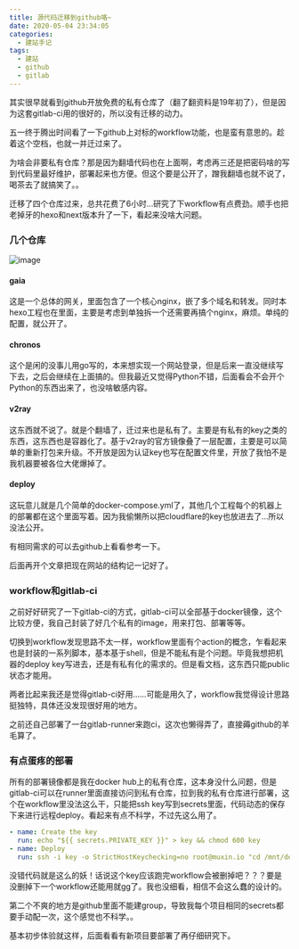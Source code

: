 ```yaml
---
title: 源代码迁移到github咯~
date: 2020-05-04 23:34:05
categories:
  - 建站手记
tags:
  - 建站
  - github
  - gitlab
---
```

其实很早就看到github开放免费的私有仓库了（翻了翻资料是19年初了），但是因为这套gitlab-ci用的很好的，所以没有迁移的动力。

五一终于腾出时间看了一下github上对标的workflow功能，也是蛮有意思的。趁着这个空档，也就一并迁过来了。

为啥会非要私有仓库？那是因为翻墙代码也在上面啊，考虑再三还是把密码啥的写到代码里最好维护，部署起来也方便。但这个要是公开了，蹭我翻墙也就不说了，喝茶去了就搞笑了。。

迁移了四个仓库过来，总共花费了6小时…研究了下workflow有点费劲。顺手也把老掉牙的hexo和next版本升了一下，看起来没啥大问题。

### 几个仓库

![image](gitlab-projects.png)

#### gaia

这是一个总体的网关，里面包含了一个核心nginx，嵌了多个域名和转发。同时本hexo工程也在里面，主要是考虑到单独拆一个还需要再搞个nginx，麻烦。单纯的配置，就公开了。

#### chronos

这个是闲的没事儿用go写的，本来想实现一个网站登录，但是后来一直没继续写下去，之后会继续在上面搞的。但我最近又觉得Python不错，后面看会不会开个Python的东西出来了，也没啥敏感内容。

#### v2ray

这东西就不说了。就是个翻墙了，迁过来也是私有了。主要是有私有的key之类的东西，这东西也是容器化了。基于v2ray的官方镜像叠了一层配置，主要是可以简单的重新打包来升级。不开放是因为认证key也写在配置文件里，开放了我怕不是我机器要被各位大佬爆掉了。

#### deploy

这玩意儿就是几个简单的docker-compose.yml了，其他几个工程每个的机器上的部署都在这个里面写着。因为我偷懒所以把cloudflare的key也放进去了…所以没法公开。


有相同需求的可以去github上看看参考一下。

后面再开个文章把现在网站的结构记一记好了。

### workflow和gitlab-ci

之前好好研究了一下gitlab-ci的方式，gitlab-ci可以全部基于docker镜像，这个比较方便，我自己封装了好几个私有的image，用来打包、部署等等。

切换到workflow发现思路不太一样，workflow里面有个action的概念，乍看起来也是封装的一系列脚本，基本基于shell，但是不能私有是个问题。毕竟我想把机器的deploy key写进去，还是有私有化的需求的。但是看文档，这东西只能public状态才能用。

两者比起来我还是觉得gitlab-ci好用……可能是用久了，workflow我觉得设计思路挺独特，具体还没发现很好用的地方。

之前还自己部署了一台gitlab-runner来跑ci，这次也懒得弄了，直接薅github的羊毛算了。

### 有点蛋疼的部署

所有的部署镜像都是我在docker hub上的私有仓库，这本身没什么问题，但是gitlab-ci可以在runner里面直接访问到私有仓库，拉到我的私有仓库进行部署，这个在workflow里没法这么干，只能把ssh key写到secrets里面，代码动态的保存下来进行远程deploy。看起来有点不科学，不过先这么用了。

```yaml
- name: Create the key
  run: echo "${{ secrets.PRIVATE_KEY }}" > key && chmod 600 key
- name: Deploy
  run: ssh -i key -o StrictHostKeychecking=no root@muxin.io "cd /mnt/deploy/gaia && docker-compose down --rmi all && docker-compose up -d"
```

没错代码就是这么的妖！话说这个key应该跑完workflow会被删掉吧？？？要是没删掉下一个workflow还能用就gg了。我也没细看，相信不会这么蠢的设计的。

第二个不爽的地方是github里面不能建group，导致我每个项目相同的secrets都要手动配一次，这个感觉也不科学。。

基本初步体验就这样，后面看看有新项目要部署了再仔细研究下。